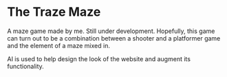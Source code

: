 # The Traze Maze

A maze game made by me. Still under development.
Hopefully, this game can turn out to be a combination between a shooter and a platformer game and the element of a maze mixed in. 

AI is used to help design the look of the website and augment its functionality.
